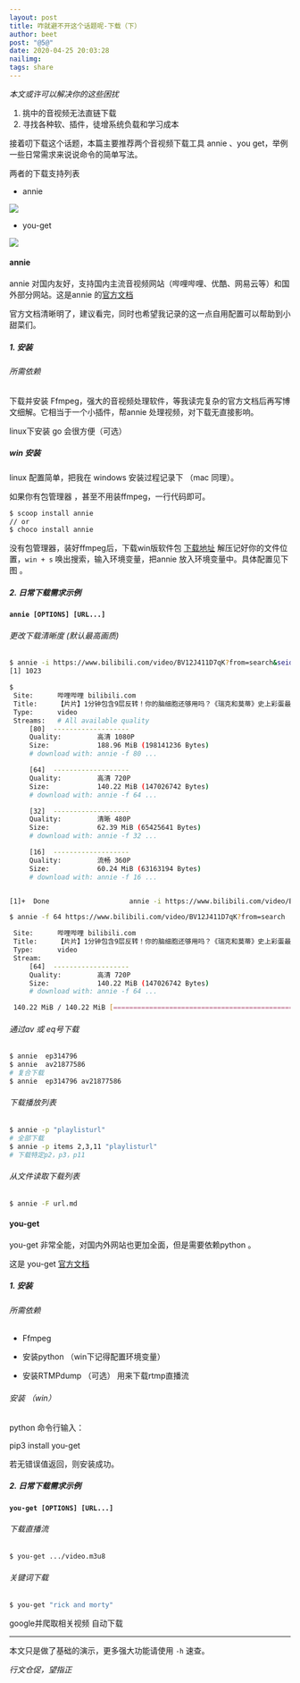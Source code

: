 ```yaml
---
layout: post
title: 咋就避不开这个话题呢-下载（下）
author: beet
post: "@5@"
date: 2020-04-25 20:03:28
nailimg:
tags: share
---
```




<cite>本文或许可以解决你的这些困扰</cite>

 1. 挑中的音视频无法直链下载
 2. 寻找各种软、插件，徒增系统负载和学习成本

<aside>接着叨下载这个话题，本篇主要推荐两个音视频下载工具 annie 、you get，举例一些日常需求来说说命令的简单写法。</aside> 



两者的下载支持列表

- annie

![](https://cdn.jsdelivr.net/gh/beetcb/pic/a6/annie.png)

- you-get

![](https://cdn.jsdelivr.net/gh/beetcb/pic/a6/you-get.png)



#### annie 

annie 对国内友好，支持国内主流音视频网站（哔哩哔哩、优酷、网易云等）和国外部分网站。这是annie 的[官方文档](https://github.com/iawia002/annie/blob/master/README.md)

官方文档清晰明了，建议看完，同时也希望我记录的这一点自用配置可以帮助到小甜菜们。

##### 1. 安装

###### 所需依赖

 下载并安装 Ffmpeg，强大的音视频处理软件，等我读完复杂的官方文档后再写博文细解。它相当于一个小插件，帮annie 处理视频，对下载无直接影响。

linux下安装 go 会很方便（可选）

##### win 安装

linux 配置简单，把我在 windows 安装过程记录下 （mac 同理）。

如果你有包管理器 ，甚至不用装ffmpeg，一行代码即可。

``` bash
$ scoop install annie
// or 
$ choco install annie
```
没有包管理器，装好ffmpeg后，下载win版软件包
[下载地址](https://github.com/iawia002/annie/releases/download/0.9.8/annie_0.9.8_Windows_64-bit.zip)
解压记好你的文件位置，<code>win + s</code> 唤出搜索，输入环境变量，把annie 放入环境变量中。具体配置见下图 。

##### 2. 日常下载需求示例

**<code>annie [OPTIONS] [URL...]</code>**

###### 更改下载清晰度 (默认最高画质)

``` bash
$ annie -i https://www.bilibili.com/video/BV12J411D7qK?from=search&seid=1289336077348544836
[1] 1023

$ 
 Site:      哔哩哔哩 bilibili.com
 Title:     【片片】1分钟包含9层反转！你的脑细胞还够用吗？《瑞克和莫蒂》史上彩蛋最多的一集
 Type:      video
 Streams:   # All available quality
     [80]  -------------------
     Quality:         高清 1080P
     Size:            188.96 MiB (198141236 Bytes)
     # download with: annie -f 80 ...

     [64]  -------------------
     Quality:         高清 720P
     Size:            140.22 MiB (147026742 Bytes)
     # download with: annie -f 64 ...

     [32]  -------------------
     Quality:         清晰 480P
     Size:            62.39 MiB (65425641 Bytes)
     # download with: annie -f 32 ...

     [16]  -------------------
     Quality:         流畅 360P
     Size:            60.24 MiB (63163194 Bytes)
     # download with: annie -f 16 ...


[1]+  Done                    annie -i https://www.bilibili.com/video/BV12J411D7qK?from=search

$ annie -f 64 https://www.bilibili.com/video/BV12J411D7qK?from=search

 Site:      哔哩哔哩 bilibili.com
 Title:     【片片】1分钟包含9层反转！你的脑细胞还够用吗？《瑞克和莫蒂》史上彩蛋最多的一集
 Type:      video
 Stream:   
     [64]  -------------------
     Quality:         高清 720P
     Size:            140.22 MiB (147026742 Bytes)
     # download with: annie -f 64 ...

 140.22 MiB / 140.22 MiB [=============================================================] 100.00%
```



###### 通过av 或 eq号下载

``` bash
$ annie  ep314796
$ annie  av21877586
# 复合下载
$ annie  ep314796 av21877586
```



###### 下载播放列表

``` bash
$ annie -p "playlisturl"
# 全部下载
$ annie -p items 2,3,11 "playlisturl"
# 下载特定p2，p3，p11
```



######  从文件读取下载列表

``` bash
$ annie -F url.md
```



#### you-get

you-get 非常全能，对国内外网站也更加全面，但是需要依赖python 。

这是 you-get [官方文档](https://github.com/soimort/you-get)

##### 1. 安装

###### 所需依赖

 -  Ffmpeg

- 安装python （win下记得配置环境变量）

- 安装RTMPdump （可选） 用来下载rtmp直播流

###### 安装 （win）

python 命令行输入：

pip3 install you-get

若无错误值返回，则安装成功。

##### 2. 日常下载需求示例

**<code>you-get [OPTIONS] [URL...]</code>**

###### 下载直播流

``` bash
$ you-get .../video.m3u8
```



###### 关键词下载

``` bash
$ you-get "rick and morty"
```

google并爬取相关视频 自动下载

---

本文只是做了基础的演示，更多强大功能请使用 <code>-h</code> 速查。

*行文仓促，望指正*
